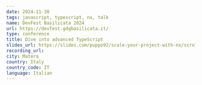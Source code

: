 ```yaml
---
date: 2024-11-30
tags: javascript, typescript, nx, talk
name: DevFest Basilicata 2024
url: https://devfest.gdgbasilicata.it/
type: conference
title: Dive into advanced TypeScript
slides_url: https://slides.com/puppo92/scale-your-project-with-nx/scroll?chrome=hidden
recording_url:
city: Matera
country: Italy
country_code: IT
language: Italian
---
```

